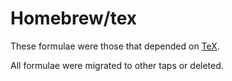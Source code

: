 # Homebrew/tex
These formulae were those that depended on [TeX](https://www.tug.org/mactex/).

All formulae were migrated to other taps or deleted.

